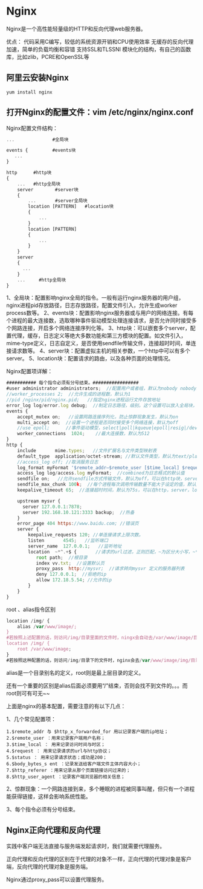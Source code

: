 # Nginx

Nginx是一个高性能轻量级的HTTP和反向代理web服务器。

优点：
    代码采用C编写，较低的系统资源开销和CPU使用效率
    无缓存的反向代理加速，简单的负载均衡和容错
    支持SSL和TLSSNI
    模块化的结构，有自己的函数库，比如zlib，PCRE和OpenSSL等


## 阿里云安装Nginx

`yum install nginx`

## 打开Nginx的配置文件：vim /etc/nginx/nginx.conf

Nginx配置文件结构：

```js
...              #全局块

events {         #events块
   ...
}

http      #http块
{
    ...   #http全局块
    server        #server块
    { 
        ...       #server全局块
        location [PATTERN]   #location块
        {
            ...
        }
        location [PATTERN] 
        {
            ...
        }
    }
    server
    {
      ...
    }
    ...     #http全局块
}
```

1、全局块：配置影响nginx全局的指令。一般有运行nginx服务器的用户组，nginx进程pid存放路径，日志存放路径，配置文件引入，允许生成worker process数等。
2、events块：配置影响nginx服务器或与用户的网络连接。有每个进程的最大连接数，选取哪种事件驱动模型处理连接请求，是否允许同时接受多个网路连接，开启多个网络连接序列化等。
3、http块：可以嵌套多个server，配置代理，缓存，日志定义等绝大多数功能和第三方模块的配置。如文件引入，mime-type定义，日志自定义，是否使用sendfile传输文件，连接超时时间，单连接请求数等。
4、server块：配置虚拟主机的相关参数，一个http中可以有多个server。
5、location块：配置请求的路由，以及各种页面的处理情况。

Nginx配置项详解：

```js
########### 每个指令必须有分号结束。#################
#user administrator administrators;  //配置用户或者组，默认为nobody nobody。
//worker_processes 2;  //允许生成的进程数，默认为1
//pid /nginx/pid/nginx.pid;   //指定nginx进程运行文件存放地址
error_log log/error.log debug;  //制定日志路径，级别。这个设置可以放入全局块，http块，server块，级别以此为：debug|info|notice|warn|error|crit|alert|emerg
events {
    accept_mutex on;   //设置网路连接序列化，防止惊群现象发生，默认为on
    multi_accept on;  //设置一个进程是否同时接受多个网络连接，默认为off
    //use epoll;      //事件驱动模型，select|poll|kqueue|epoll|resig|/dev/poll|eventport
    worker_connections  1024;    //最大连接数，默认为512
}
http {
    include       mime.types;   //文件扩展名与文件类型映射表
    default_type  application/octet-stream; //默认文件类型，默认为text/plain
    //access_log off; //取消服务日志    
    log_format myFormat '$remote_addr–$remote_user [$time_local] $request $status $body_bytes_sent $http_referer $http_user_agent $http_x_forwarded_for'; //自定义格式
    access_log log/access.log myFormat;  //combined为日志格式的默认值
    sendfile on;   //允许sendfile方式传输文件，默认为off，可以在http块，server块，location块。
    sendfile_max_chunk 100k;  //每个进程每次调用传输数量不能大于设定的值，默认为0，即不设上限。
    keepalive_timeout 65;  //连接超时时间，默认为75s，可以在http，server，location块。

    upstream mysvr {   
      server 127.0.0.1:7878;
      server 192.168.10.121:3333 backup;  //热备
    }
    error_page 404 https://www.baidu.com; //错误页
    server {
        keepalive_requests 120; //单连接请求上限次数。
        listen       4545;   //监听端口
        server_name  127.0.0.1;   //监听地址       
        location  ~*^.+$ {       //请求的url过滤，正则匹配，~为区分大小写，~*为不区分大小写。
           root path;  //根目录
           index vv.txt;  //设置默认页
           proxy_pass  http://mysvr;  //请求转向mysvr 定义的服务器列表
           deny 127.0.0.1;  //拒绝的ip
           allow 172.18.5.54; //允许的ip           
        } 
    }
}
```

root 、alias指令区别

```js
location /img/ {
    alias /var/www/image/;
}
#若按照上述配置的话，则访问/img/目录里面的文件时，ningx会自动去/var/www/image/目录找文件
location /img/ {
    root /var/www/image;
}
#若按照这种配置的话，则访问/img/目录下的文件时，nginx会去/var/www/image/img/目录下找文件。] 
```

alias是一个目录别名的定义，root则是最上层目录的定义。

还有一个重要的区别是alias后面必须要用“/”结束，否则会找不到文件的。。。而root则可有可无~~

上面是nginx的基本配置，需要注意的有以下几点：

1、几个常见配置项：

    1.$remote_addr 与 $http_x_forwarded_for 用以记录客户端的ip地址；
    2.$remote_user ：用来记录客户端用户名称；
    3.$time_local ： 用来记录访问时间与时区；
    4.$request ： 用来记录请求的url与http协议；
    5.$status ： 用来记录请求状态；成功是200；
    6.$body_bytes_s ent ：记录发送给客户端文件主体内容大小；
    7.$http_referer ：用来记录从那个页面链接访问过来的；
    8.$http_user_agent ：记录客户端浏览器的相关信息；

2、惊群现象：一个网路连接到来，多个睡眠的进程被同事叫醒，但只有一个进程能获得链接，这样会影响系统性能。

3、每个指令必须有分号结束。


## Nginx正向代理和反向代理

实践中客户端无法直接与服务端发起请求时，我们就需要代理服务。

正向代理和反向代理的区别在于代理的对象不一样，正向代理的代理对象是客户端，反向代理的代理对象是服务端。

Nginx通过proxy_pass可以设置代理服务。